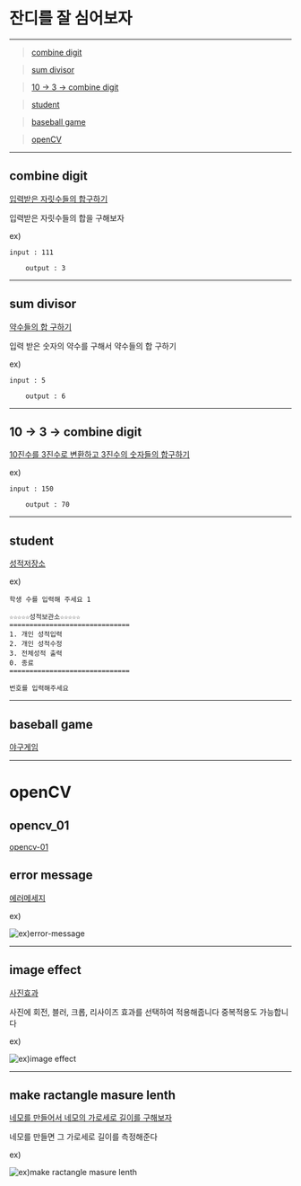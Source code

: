 # 잔디를 잘 심어보자 
---


> [combine digit](https://github.com/kim-mini/independent-study#combine-digit)


> [sum divisor](https://github.com/kim-mini/independent-study/blob/main/README.md#sum-divisor)


> [10 -> 3 -> combine digit](https://github.com/kim-mini/independent-study/blob/main/README.md#10---3---combine-digit)


> [student](https://github.com/kim-mini/independent-study#student)


> [baseball game](https://github.com/kim-mini/independent-study/blob/main/README.md#baseball-game)


> [openCV](https://github.com/kim-mini/independent-study/blob/main/README.md#opencv)

---

## combine digit 
[입력받은 자릿수들의 합구하기](https://github.com/kim-mini/independent-study/blob/main/source_code/combine_digit.c)


입력받은 자릿수들의 합을 구해보자

ex)
  ```
  input : 111

      output : 3
  ```

---

## sum divisor

[약수들의 합 구하기](https://github.com/kim-mini/independent-study/blob/main/source_code/201013.c)

입력 받은 숫자의 약수를 구해서 약수들의 합 구하기

ex)
  ```
  input : 5

      output : 6
  ```

---

## 10 -> 3 -> combine digit

[10진수를 3진수로 변환하고 3진수의 숫자들의 합구하기](https://github.com/kim-mini/independent-study/blob/main/source_code/201013-1.c)

ex)
  ```
  input : 150

      output : 70
  ```

---

## student
[성적저장소](https://github.com/kim-mini/independent-study/blob/main/source_code/201013-2.c)

ex)
  ```
  학생 수를 입력해 주세요 1

☆☆☆☆☆성적보관소☆☆☆☆☆
==============================
1. 개인 성적입력
2. 개인 성적수정
3. 전체성적 출력
0. 종료
==============================

번호를 입력해주세요
  ```

---

## baseball game
[야구게임](https://github.com/kim-mini/independent-study/blob/main/source_code/baseball_game.c)

---

# openCV

## opencv_01
[opencv-01](https://github.com/kim-mini/independent-study/blob/main/source_code/opencv_01)

## error message

[에러메세지](https://github.com/kim-mini/independent-study/blob/main/source_code/error_massage)

ex)

![ex)error-message](https://postfiles.pstatic.net/MjAyMDExMDRfNDkg/MDAxNjA0NDc3OTA0MzA0.lWEIew4jw7YhXU9XH4GG_qF05vVRzvkPA4l7EDHEDR8g.XUxETq2blt014v1qq-nr_OxiO2ms33d528umZ3oc41Mg.PNG.kimmin2_/image.png?type=w966 "errormessage project example")

---

## image effect

[사진효과](https://github.com/kim-mini/independent-study/blob/main/source_code/image_change.py)

사진에 회전, 블러, 크롭, 리사이즈 효과를 선택하여 적용해줍니다
중복적용도 가능합니다

ex)


![ex)image effect](https://postfiles.pstatic.net/MjAyMDExMDVfMTIx/MDAxNjA0NTcwODY5NTAw.92e9hNQ-cv0BTISn8GOo1vv5F-TobukHRoi-YrGsqxQg.4MDISNefkEiEjtQkvbLoUe3PuNf52tXjiSdYbAilDZcg.PNG.kimmin2_/image.png?type=w966 "image effect project example")

---

## make ractangle masure lenth

[네모를 만들어서 네모의 가로세로 길이를 구해보자](https://github.com/kim-mini/independent-study/blob/main/source_code/make_rac.py)

네모를 만들면 그 가로세로 길이를 측정해준다

ex)

![ex)make ractangle masure lenth](https://postfiles.pstatic.net/MjAyMDExMDZfMjQw/MDAxNjA0NjQxNzQ3MjA5.PT_0Srsg6vqyeyzIUtZRDeR1Es9FjibhybHGbVskTO0g.4F2crSaGKBtoqQfyKBE0mjl8ZNVwdo0fiKVC0NQe6rgg.PNG.kimmin2_/image.png?type=w966 "make ractangle masure lenth project example")
